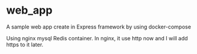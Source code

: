 # web_app
A sample web app create in Express framework by using docker-compose 

Using nginx mysql Redis container.
In nginx, it use http now and I will add https to it later.
